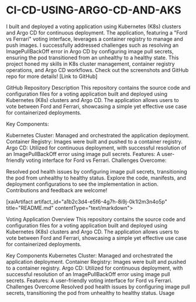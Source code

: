# CI-CD-USING-ARGO-CD-AND-AKS
I built and deployed a voting application using Kubernetes (K8s) clusters and Argo CD for continuous deployment. The application, featuring a "Ford vs Ferrari" voting interface, leverages a container registry to manage and push images. I successfully addressed challenges such as resolving an ImagePullBackOff error in Argo CD by configuring image pull secrets, ensuring the pod transitioned from an unhealthy to a healthy state. This project honed my skills in K8s cluster management, container registry operations, and Argo CD workflows. Check out the screenshots and GitHub repo for more details! [Link to GitHub]


GitHub Repository Description
This repository contains the source code and configuration files for a voting application built and deployed using Kubernetes (K8s) clusters and Argo CD. The application allows users to vote between Ford and Ferrari, showcasing a simple yet effective use case for containerized deployments.

Key Components:

Kubernetes Cluster: Managed and orchestrated the application deployment.
Container Registry: Images were built and pushed to a container registry.
Argo CD: Utilized for continuous deployment, with successful resolution of an ImagePullBackOff error using image pull secrets.
Features: A user-friendly voting interface for Ford vs Ferrari.
Challenges Overcome:

Resolved pod health issues by configuring image pull secrets, transitioning the pod from unhealthy to healthy status.
Explore the code, manifests, and deployment configurations to see the implementation in action. Contributions and feedback are welcome!

[xaiArtifact artifact_id="a1b2c3d4-e5f6-4g7h-8i9j-0k1l2m3n4o5p" title="README.md" contentType="text/markdown">

Voting Application
Overview
This repository contains the source code and configuration files for a voting application built and deployed using Kubernetes (K8s) clusters and Argo CD. The application allows users to vote between Ford and Ferrari, showcasing a simple yet effective use case for containerized deployments.

Key Components
Kubernetes Cluster: Managed and orchestrated the application deployment.
Container Registry: Images were built and pushed to a container registry.
Argo CD: Utilized for continuous deployment, with successful resolution of an ImagePullBackOff error using image pull secrets.
Features: A user-friendly voting interface for Ford vs Ferrari.
Challenges Overcome
Resolved pod health issues by configuring image pull secrets, transitioning the pod from unhealthy to healthy status.
Usage
